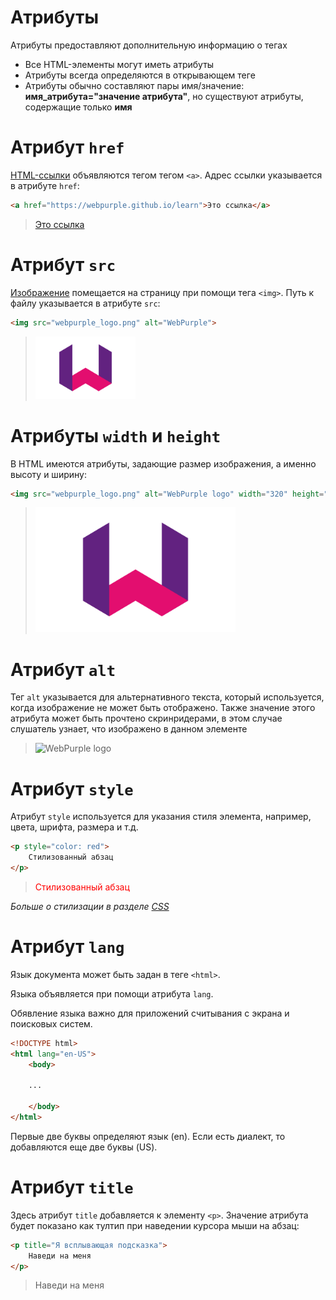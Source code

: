 # Атрибуты

Атрибуты предоставляют дополнительную информацию о тегах

- Все HTML-элементы могут иметь атрибуты
- Атрибуты всегда определяются в открывающем теге
- Атрибуты обычно составляют пары имя/значение: **имя_атрибута="значение атрибута"**, но существуют атрибуты, содержащие только **имя**

# Атрибут `href`

[HTML-ссылки]() объявляются тегом тегом `<a>`. Адрес ссылки указывается в атрибуте `href`:

```html
<a href="https://webpurple.github.io/learn">Это ссылка</a>
```

> <a href="https://webpurple.github.io/learn/">Это ссылка</a>

# Атрибут `src`

[Изображение]() помещается на страницу при помощи тега `<img>`. Путь к файлу указывается в атрибуте `src`:

```html
<img src="webpurple_logo.png" alt="WebPurple">
```

> <img src="../../images/wp.png" alt="WebPurple logo" width="160" height="100">

# Атрибуты `width` и `height`

В HTML имеются атрибуты, задающие размер изображения, а именно высоту и ширину:

```html
<img src="webpurple_logo.png" alt="WebPurple logo" width="320" height="200">
```

> <img src="../../images/wp.png" alt="WebPurple logo" width="320" height="200">

# Атрибут `alt`

Тег `alt` указывается для альтернативного текста, который используется, когда изображение не может быть отображено. Также значение этого атрибута может быть прочтено скринридерами, в этом случае слушатель узнает, что изображено в данном элементе

> <img src="" alt="WebPurple logo">

# Атрибут `style`

Атрибут `style` используется для указания стиля элемента, например, цвета, шрифта, размера и т.д.

```html
<p style="color: red">
    Стилизованный абзац
</p>
```

> <p style="color: red">
>  Стилизованный абзац
> </p>

_Больше о стилизации в разделе [CSS](../css/README.md)_

# Атрибут `lang`

Язык документа может быть задан в теге `<html>`.

Языка объявляется при помощи атрибута `lang`.

Обявление языка важно для приложений считывания с экрана и поисковых систем.

```html
<!DOCTYPE html>
<html lang="en-US">
    <body>

    ...

    </body>
</html>
```

Первые две буквы определяют язык (en). Если есть диалект, то добавляются еще две буквы (US).

# Атрибут `title`

Здесь атрибут `title` добавляется к элементу `<p>`. Значение атрибута будет показано как тултип при наведении курсора мыши на абзац:

```html
<p title="Я всплывающая подсказка">
    Наведи на меня
</p>
```

> <p title="Я всплывающая подсказка">
>    Наведи на меня
> </p>
